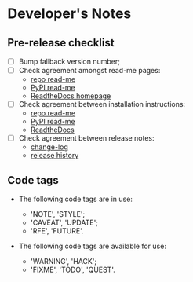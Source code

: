 # Developer's Notes

## Pre-release checklist

- [ ] Bump fallback version number;
- [ ] Check agreement amongst read-me pages:
    - [repo read-me](README.md)
    - [PyPI read-me](README.rst)
    - [ReadtheDocs homepage](docs/source/index.rst)
- [ ] Check agreement between installation instructions:
    - [repo read-me](README.md#Installation)
    - [PyPI read-me](README.rst#Installation)
    - [ReadtheDocs](docs/source/installation.rst)
- [ ] Check agreement between release notes:
    - [change-log](CHANGELOG.md)
    - [release history](docs/source/releases.rst)


## Code tags

- The following code tags are in use:
    - 'NOTE', 'STYLE';
    - 'CAVEAT', 'UPDATE';
    - 'RFE', 'FUTURE'.

- The following code tags are available for use:
    - 'WARNING', 'HACK';
    - 'FIXME', 'TODO', 'QUEST'.
